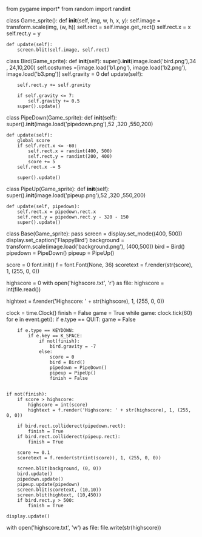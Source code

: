 from pygame import*
from random import randint

class Game_sprite():
    def __init__(self, img, w, h, x, y):
        self.image = transform.scale(img, (w, h))
        self.rect = self.image.get_rect()
        self.rect.x = x
        self.rect.y = y
    
    def update(self):
        screen.blit(self.image, self.rect)

class Bird(Game_sprite):
    def __init__(self):
        super().__init__(image.load('bird.png'),34 , 24,10,200)
        self.costumes =[image.load('b1.png'), image.load('b2.png'), image.load('b3.png')]
        self.gravity = 0
    def update(self):

        self.rect.y += self.gravity

        if self.gravity <= 7:
            self.gravity += 0.5
        super().update()

class PipeDown(Game_sprite):
    def __init__(self):
        super().__init__(image.load('pipedown.png'),52 ,320 ,550,200)

    def update(self):
        global score
        if self.rect.x <= -60:
            self.rect.x = randint(400, 500)
            self.rect.y = randint(200, 400)
            score += 5
        self.rect.x -= 5
        
        super().update()
class PipeUp(Game_sprite): 
    def __init__(self):
        super().__init__(image.load('pipeup.png'),52 ,320 ,550,200)

    def update(self, pipedown):
        self.rect.x = pipedown.rect.x
        self.rect.y = pipedown.rect.y - 320 - 150
        super().update()
class Base(Game_sprite):
    pass 
screen = display.set_mode((400, 500))
display.set_caption('FlappyBird')
background = transform.scale(image.load('background.png'), (400,500))
bird = Bird()
pipedown = PipeDown()
pipeup = PipeUp()

score = 0
font.init()
f = font.Font(None, 36)
scoretext = f.render(str(score), 1, (255, 0, 0))

highscore = 0
with open('highscore.txt', 'r') as file:
    highscore = int(file.read())

hightext = f.render('Highscore: ' + str(highscore), 1, (255, 0, 0))

clock = time.Clock()
finish = False
game = True
while game:
    clock.tick(60)
    for e in event.get():
        if e.type == QUIT:
            game = False

        if e.type == KEYDOWN:
            if e.key == K_SPACE:
                if not(finish):
                    bird.gravity = -7
                else:
                    score = 0
                    bird = Bird()
                    pipedown = PipeDown()
                    pipeup = PipeUp()
                    finish = False
                   

    if not(finish):
        if score > highscore:
            highscore = int(score)
            hightext = f.render('Highscore: ' + str(highscore), 1, (255, 0, 0))

        if bird.rect.colliderect(pipedown.rect):
            finish = True
        if bird.rect.colliderect(pipeup.rect):
            finish = True

        score += 0.1
        scoretext = f.render(str(int(score)), 1, (255, 0, 0))

        screen.blit(background, (0, 0))
        bird.update()
        pipedown.update()
        pipeup.update(pipedown)
        screen.blit(scoretext, (10,10))
        screen.blit(hightext, (10,450))
        if bird.rect.y > 500:
            finish = True

    display.update()

with open('highscore.txt', 'w') as file:
    file.write(str(highscore))
    
